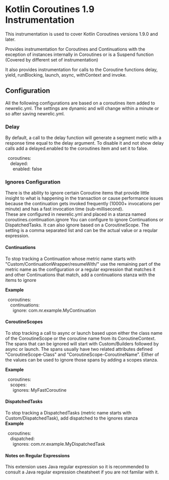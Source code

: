 Kotlin Coroutines 1.9 Instrumentation
===========================

This instrumentation is used to cover Kotlin Coroutines versions 1.9.0 and later.    

Provides instrumentation for Coroutines and Continuations with the exception of instances internally in Coroutines or is a Suspend function (Covered by different set of instrumentation)

It also provides instrumentation for calls to the Coroutine functions delay, yield, runBlocking, launch, async, withContext and invoke.

## Configuration
All the following configurations are based on a coroutines item added to newrelic.yml.  The settings are dynamic and will change within a minute or so after saving newrelic.yml.


### Delay
By default, a call to the delay function will generate a segment metic with a response time equal to the delay argument.  To disable it and not show delay calls add a delayed.enabled to the coroutines item and set it to false.

&nbsp;&nbsp;coroutines:   
&nbsp;&nbsp;&nbsp;&nbsp;delayed:    
&nbsp;&nbsp;&nbsp;&nbsp;&nbsp;&nbsp;enabled: false

### Ignores Configuration
There is the ability to ignore certain Coroutine items that provide little insight to what is happening in the transaction or cause performance issues because the continuation gets invoked frequently (10000+ invocations per minute) and has a fast invocation time (sub-millisecond).   
These are configured in newrelic.yml and placed in a stanza named coroutines.continuation.ignore   You can configure to ignore Continuations or DispatchedTasks.  It can also ignore based on a CoroutineScope.  The setting is a comma separated list and can be the actual value or a reqular expression.

#### Continuations
To stop tracking a Continuation whose metric name starts with "Custom/ContinuationWrapper/resumeWith/" use the remaining part of the metric name as the configuration or a regular expression that matches it and other Continuations that match, add a continuations stanza with the items to ignore

**Example**

&nbsp;&nbsp;coroutines:   
&nbsp;&nbsp;&nbsp;&nbsp;continuations:      
&nbsp;&nbsp;&nbsp;&nbsp;&nbsp;&nbsp;ignore: com.nr.example.MyContinuation

#### CoroutineScopes
To stop tracking a call to async or launch based upon either the class name of the CoroutineScope or the coroutine name from its CoroutineContext.  The spans that can be ignored will start with Custom/Builders followed by async or launch.  The spans usually have two related attributes defined "CoroutineScope-Class" and "CoroutineScope-CoroutineName".   Either of the values can be used to ignore those spans by adding a scopes stanza.

**Example**

&nbsp;&nbsp;coroutines:   
&nbsp;&nbsp;&nbsp;&nbsp;scopes:   
&nbsp;&nbsp;&nbsp;&nbsp;&nbsp;&nbsp;ignores: MyFastCoroutine

#### DispatchedTasks
To stop tracking a DispatchedTasks (metric name starts with Custom/DispatchedTask),  add dispatched to the ignores stanza   
**Example**

&nbsp;&nbsp;coroutines:   
&nbsp;&nbsp;&nbsp;&nbsp;dispatched:        
&nbsp;&nbsp;&nbsp;&nbsp;&nbsp;&nbsp;ignores: com.nr.example.MyDispatchedTask

#### Notes on Regular Expressions
This extension uses Java regular expression so it is recommended to consult a Java regular expression cheatsheet if you are not familar with it.   



